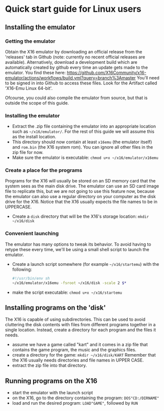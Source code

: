 Quick start guide for Linux users
=================================

Installing the emulator
-----------------------

### Getting the emulator

Obtain the X16 emulator by downloading an official release from the 'releases' tab in Github
(note: currently no recent official releases are available).
Alternatively, download a development build which are automatically created by github every time
an update gets made to the emulator. You find these here: https://github.com/X16Community/x16-emulator/actions/workflows/build.yml?query=branch%3Amaster
You'll need to be signed in into Github to access these files. Look for the Artifact called 'X16-Emu Linux 64-bit'.

Ofcourse, you could also compile the emulator from source, but that is outside the scope of this guide.


### Installing the emulator

* Extract the .zip file containing the emulator into an appropriate location such as `~/x16/emulator/`.
For the rest of this guide we will assume this as the install location.
* This directory should now contain at least `x16emu` (the emulator itself) and `rom.bin` (the X16 system rom).
You can ignore all other files in the zip file for now.
* Make sure the emulator is executable: `chmod u+x ~/x16/emulator/x16emu`


### Create a place for the programs

Programs for the X16 will usually be stored on an SD memory card that the system sees as the main disk drive.
The emulator can use an SD card image file to replicate this, but we are not going to use this feature now,
because the emulator can also use a regular directory on your computer as the disk drive for the X16.
Notice that the X16 usually expects the file names to be in UPPERCASE.

* Create a `disk` directory that will be the X16's storage location: `mkdir ~/x16/disk`


### Convenient launching

The emulator has many options to tweak its behavior. To avoid having to retype these every time,
we'll be using a small shell script to launch the emulator.

* Create a launch script somewhere (for example `~/x16/startemu`) with the following:
    ```sh
    #!/usr/bin/env sh
    ~/x16/emulator/x16emu -fsroot ~/x16/disk -scale 2 $*
    ```
* make the script executable: `chmod u+x ~/x16/startemu`


Installing programs on the 'disk'
---------------------------------
The X16 is capable of using subdirectories. This can be used to avoid cluttering the disk contents
with files from different programs together in a single location.
Instead, create a directory for each program and the files it needs.

* assume we have a game called "kart" and it comes in a zip file that contains the game program,
  the music and the graphics files.
* create a directory for the game: `mkdir ~/x16/disk/KART`  Remember that the X16 usually needs
  directories and file names in UPPER CASE.
* extract the zip file into that directory.


Running programs on the X16
---------------------------

* start the emulator with the launch script
* on the X16, go to the directory containing the program: `DOS"CD:/DIRNAME"`
* load and run the desired program:  `LOAD"GAME"`, followed by `RUN`


